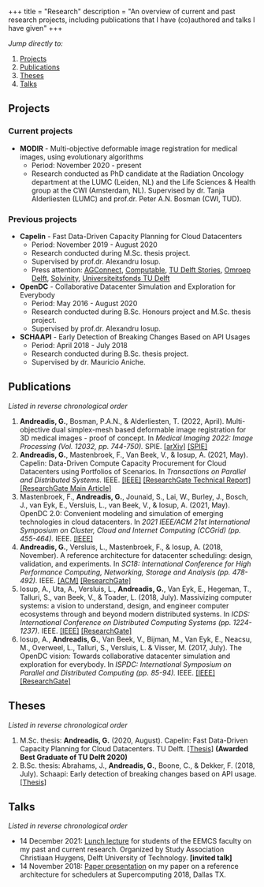 +++
title = "Research"
description = "An overview of current and past research projects, including publications that I have (co)authored and talks I have given"
+++

_Jump directly to:_

1. [Projects](#projects)
1. [Publications](#publications)
1. [Theses](#theses)
1. [Talks](#talks)

## Projects

### Current projects
* **MODIR** - Multi-objective deformable image registration for medical images, using evolutionary algorithms 
  * Period: November 2020 - present
  * Research conducted as PhD candidate at the Radiation Oncology department at the LUMC (Leiden, NL) and the Life Sciences & Health group at the CWI (Amsterdam, NL). Supervised by dr. Tanja Alderliesten (LUMC) and prof.dr. Peter A.N. Bosman (CWI, TUD).

### Previous projects
* **Capelin** - Fast Data-Driven Capacity Planning for Cloud Datacenters
  * Period: November 2019 - August 2020
  * Research conducted during M.Sc. thesis project.
  * Supervised by prof.dr. Alexandru Iosup.
  * Press attention: [AGConnect](https://www.agconnect.nl/artikel/student-tu-delft-maakt-capaciteitsplanningtool-voor-kleinere-datacentra), [Computable](https://www.computable.nl/artikel/nieuws/datacenters/7097857/250449/betere-capaciteitsplanning-voor-datacentra.html), [TU Delft Stories](https://www.tudelft.nl/en/stories/articles/firm-ground-for-cloud-datacentre-planning/), [Omroep Delft](https://www.omroepdelft.nl/omroepdelft/nieuws/datacenter-trekt-vaak-te-veel-stroom-maar-tu-delft-creeert-baanbrekende-software), [Solvinity](https://www.agconnect.nl/partner/solvinity/capaciteitsplanning-datacenters-veel-effectiever), [Universiteitsfonds TU Delft](https://www.tudelft.nl/en/2020/universiteitsfonds/georgios-andreadis-tu-delft-best-graduate/)
* **OpenDC** - Collaborative Datacenter Simulation and Exploration for Everybody
  * Period: May 2016 - August 2020
  * Research conducted during B.Sc. Honours project and M.Sc. thesis project. 
  * Supervised by prof.dr. Alexandru Iosup.
* **SCHAAPI** - Early Detection of Breaking Changes Based on API Usages
  * Period: April 2018 - July 2018
  * Research conducted during B.Sc. thesis project.
  * Supervised by dr. Mauricio Aniche.

## Publications
_Listed in reverse chronological order_

1. **Andreadis, G.**, Bosman, P.A.N., & Alderliesten, T. (2022, April). Multi-objective dual simplex-mesh based deformable image registration for 3D medical images - proof of concept. In _Medical Imaging 2022: Image Processing (Vol. 12032, pp. 744-750)._ SPIE. [[arXiv]](https://arxiv.org/abs/2202.11001) [[SPIE]](https://www.spiedigitallibrary.org/conference-proceedings-of-spie/12032/2605498/Multi-objective-dual-simplex-mesh-based-deformable-image-registration-for/10.1117/12.2605498.short)
1. **Andreadis, G.**, Mastenbroek, F., Van Beek, V., & Iosup, A. (2021, May). Capelin: Data-Driven Compute Capacity Procurement for Cloud Datacenters using Portfolios of Scenarios. In _Transactions on Parallel and Distributed Systems._ IEEE. [[IEEE]](https://ieeexplore.ieee.org/document/9444213) [[ResearchGate Technical Report]](https://www.researchgate.net/publication/349758822_Capelin_Data-Driven_Capacity_Procurement_for_Cloud_Datacenters_using_Portfolios_of_Scenarios_--_Extended_Technical_Report) [[ResearchGate Main Article]](https://www.researchgate.net/publication/351966601_Capelin_Data-Driven_Compute_Capacity_Procurement_for_Cloud_Datacenters_Using_Portfolios_of_Scenarios)
1. Mastenbroek, F., **Andreadis, G.**, Jounaid, S., Lai, W., Burley, J., Bosch, J., van Eyk, E., Versluis, L., van Beek, V., & Iosup, A. (2021, May). OpenDC 2.0: Convenient modeling and simulation of emerging technologies in cloud datacenters. In _2021 IEEE/ACM 21st International Symposium on Cluster, Cloud and Internet Computing (CCGrid) (pp. 455-464)._ IEEE. [[IEEE]](https://ieeexplore.ieee.org/abstract/document/9499454)
1. **Andreadis, G.**, Versluis, L., Mastenbroek, F., & Iosup, A. (2018, November). A reference architecture for datacenter scheduling: design, validation, and experiments. In _SC18: International Conference for High Performance Computing, Networking, Storage and Analysis (pp. 478-492)._ IEEE. [[ACM]](https://dl.acm.org/citation.cfm?id=3291706) [[ResearchGate]](https://www.researchgate.net/publication/327010925_A_Reference_Architecture_for_Datacenter_Scheduling_Extended_Technical_Report)
1. Iosup, A., Uta, A., Versluis, L., **Andreadis, G.**, Van Eyk, E., Hegeman, T., Talluri, S., van Beek, V., & Toader, L. (2018, July). Massivizing computer systems: a vision to understand, design, and engineer computer ecosystems through and beyond modern distributed systems. In _ICDS: International Conference on Distributed Computing Systems (pp. 1224-1237)._ IEEE. [[IEEE]](https://ieeexplore.ieee.org/document/8416385) [[ResearchGate]](https://www.researchgate.net/publication/326566944_Massivizing_Computer_Systems_A_Vision_to_Understand_Design_and_Engineer_Computer_Ecosystems_Through_and_Beyond_Modern_Distributed_Systems)
1. Iosup, A., **Andreadis, G.**, Van Beek, V., Bijman, M., Van Eyk, E., Neacsu, M., Overweel, L., Talluri, S., Versluis, L. & Visser, M. (2017, July). The OpenDC vision: Towards collaborative datacenter simulation and exploration for everybody. In _ISPDC: International Symposium on Parallel and Distributed Computing (pp. 85-94)._ IEEE. [[IEEE]](https://ieeexplore.ieee.org/document/8121623) [[ResearchGate]](https://www.researchgate.net/publication/321407023_The_OpenDC_Vision_Towards_Collaborative_Datacenter_Simulation_and_Exploration_for_Everybody)

## Theses
_Listed in reverse chronological order_

1. M.Sc. thesis: **Andreadis, G.** (2020, August). Capelin: Fast Data-Driven Capacity Planning for Cloud Datacenters. TU Delft. [[Thesis]](https://repository.tudelft.nl/islandora/object/uuid:d6d50861-86a3-4dd3-a13f-42d84db7af66?collection=education) **(Awarded Best Graduate of TU Delft 2020)**
1. B.Sc. thesis: Abrahams, J., **Andreadis, G.**, Boone, C., & Dekker, F. (2018, July). Schaapi: Early detection of breaking changes based on API usage. [[Thesis]](https://repository.tudelft.nl/islandora/object/uuid%3Acca5e4ea-3d00-4ae3-877a-b302829e7f08?collection=education)

## Talks
_Listed in reverse chronological order_

* 14 December 2021: [Lunch lecture](https://ch.tudelft.nl/activities/event/2021/lunch-lecture-computer-science-6/) for students of the EEMCS faculty on my past and current research. Organized by Study Association Christiaan Huygens, Delft University of Technology. **[invited talk]**
* 14 November 2018: [Paper presentation](https://sc18.supercomputing.org/proceedings/tech_paper/tech_paper_pages/pap229.html) on my paper on a reference architecture for schedulers at Supercomputing 2018, Dallas TX.

